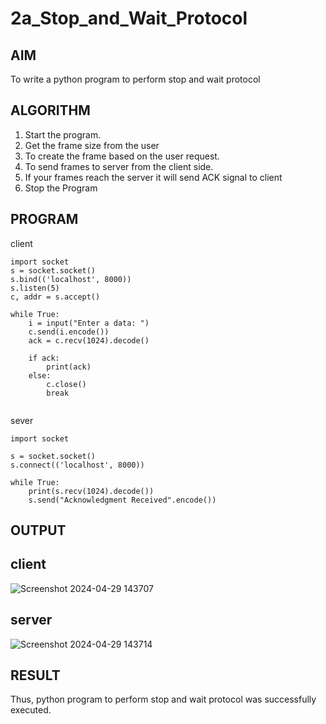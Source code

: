 # 2a_Stop_and_Wait_Protocol
## AIM 
To write a python program to perform stop and wait protocol
## ALGORITHM
1. Start the program.
2. Get the frame size from the user
3. To create the frame based on the user request.
4. To send frames to server from the client side.
5. If your frames reach the server it will send ACK signal to client
6. Stop the Program
## PROGRAM
client
```
import socket
s = socket.socket()
s.bind(('localhost', 8000))
s.listen(5)
c, addr = s.accept()

while True:
    i = input("Enter a data: ")
    c.send(i.encode())
    ack = c.recv(1024).decode()
    
    if ack:
        print(ack)
    else:
        c.close()
        break


```

sever
```
import socket

s = socket.socket()
s.connect(('localhost', 8000))

while True:
    print(s.recv(1024).decode())
    s.send("Acknowledgment Received".encode())
```
## OUTPUT
## client
![Screenshot 2024-04-29 143707](https://github.com/prasanna2006I/2a_Stop_and_Wait_Protocol/assets/150161282/ca1a6e43-453d-4af6-af1b-cda7961648f9)

## server
![Screenshot 2024-04-29 143714](https://github.com/prasanna2006I/2a_Stop_and_Wait_Protocol/assets/150161282/d0be11a1-5343-465c-b384-734438f34a5f)

## RESULT
Thus, python program to perform stop and wait protocol was successfully executed.
